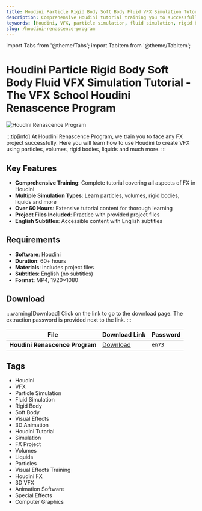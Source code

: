 ```yaml
---
title: Houdini Particle Rigid Body Soft Body Fluid VFX Simulation Tutorial - The VFX School Houdini Renascence Program
description: Comprehensive Houdini tutorial training you to successfully tackle any FX project. Learn to create VFX using particles, volumes, rigid bodies, liquids and more.
keywords: [Houdini, VFX, particle simulation, fluid simulation, rigid body, soft body, visual effects, 3D animation, Houdini tutorial]
slug: /houdini-renascence-program
---
```

import Tabs from '@theme/Tabs';
import TabItem from '@theme/TabItem';

<!--Last updated: Sep 16 2025-->

# Houdini Particle Rigid Body Soft Body Fluid VFX Simulation Tutorial - The VFX School Houdini Renascence Program

![Houdini Renascence Program](https://www.gfxcamp.com/wp-content/uploads/2025/09/The-VFX-School-Houdini-Renascence-Program.jpg)

:::tip[info]
At Houdini Renascence Program, we train you to face any FX project successfully. Here you will learn how to use Houdini to create VFX using particles, volumes, rigid bodies, liquids and much more.
:::

## Key Features

- **Comprehensive Training**: Complete tutorial covering all aspects of FX in Houdini
- **Multiple Simulation Types**: Learn particles, volumes, rigid bodies, liquids and more
- **Over 60 Hours**: Extensive tutorial content for thorough learning
- **Project Files Included**: Practice with provided project files
- **English Subtitles**: Accessible content with English subtitles

## Requirements

- **Software**: Houdini
- **Duration**: 60+ hours
- **Materials**: Includes project files
- **Subtitles**: English (no subtitles)
- **Format**: MP4, 1920×1080

## Download

:::warning[Download]
Click on the link to go to the download page. The extraction password is provided next to the link.
:::

| File | Download Link | Password |
| ---- | ------------- | -------- |
| **Houdini Renascence Program** | [Download](https://pan.baidu.com/s/1xbNC-IepwOWVAtGUOPcBiQ?pwd=en73) | `en73` |

## Tags

- Houdini
- VFX
- Particle Simulation
- Fluid Simulation
- Rigid Body
- Soft Body
- Visual Effects
- 3D Animation
- Houdini Tutorial
- Simulation
- FX Project
- Volumes
- Liquids
- Particles
- Visual Effects Training
- Houdini FX
- 3D VFX
- Animation Software
- Special Effects
- Computer Graphics
